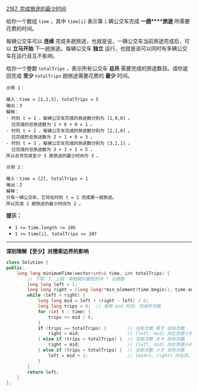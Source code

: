 [2187. 完成旅途的最少时间](https://leetcode-cn.com/problems/minimum-time-to-complete-trips/)

给你一个数组 `time` ，其中 `time[i]` 表示第 `i` 辆公交车完成 **一趟****旅途** 所需要花费的时间。

每辆公交车可以 **连续** 完成多趟旅途，也就是说，一辆公交车当前旅途完成后，可以 **立马开始** 下一趟旅途。每辆公交车 **独立** 运行，也就是说可以同时有多辆公交车在运行且互不影响。

给你一个整数 `totalTrips` ，表示所有公交车 **总共** 需要完成的旅途数目。请你返回完成 **至少** `totalTrips` 趟旅途需要花费的 **最少** 时间。

```
示例 1：

输入：time = [1,2,3], totalTrips = 5
输出：3
解释：
- 时刻 t = 1 ，每辆公交车完成的旅途数分别为 [1,0,0] 。
  已完成的总旅途数为 1 + 0 + 0 = 1 。
- 时刻 t = 2 ，每辆公交车完成的旅途数分别为 [2,1,0] 。
  已完成的总旅途数为 2 + 1 + 0 = 3 。
- 时刻 t = 3 ，每辆公交车完成的旅途数分别为 [3,1,1] 。
  已完成的总旅途数为 3 + 1 + 1 = 5 。
所以总共完成至少 5 趟旅途的最少时间为 3 。

示例 2：

输入：time = [2], totalTrips = 1
输出：2
解释：
只有一辆公交车，它将在时刻 t = 2 完成第一趟旅途。
所以完成 1 趟旅途的最少时间为 2 。

```

**提示：**

- `1 <= time.length <= 105`
- `1 <= time[i], totalTrips <= 107`

---

**深刻理解【至少】对搜索边界的影响**

```c++
class Solution {
public:
    long long minimumTime(vector<int>& time, int totalTrips) {
        // 下限：1，上限：单趟耗时最短的车 * 总趟数
        long long left = 1;
        long long right = (long long)*min_element(time.begin(), time.end()) * totalTrips;
        while (left < right) {
            long long mid = left + (right - left) / 2;
            long long trips = 0;  // 使用 mid 时间，完成的次数
            for (int t : time) {
                trips += mid / t;
            }
            if (trips == totalTrips) {        // 当前次数 等于 目标次数
                right = mid;                  // [left, mid] 向左找更小的，同时mid也可能为答案
            } else if (trips > totalTrips) {  // 当前次数 大于 目标次数
                right = mid;                  // [left, mid] 向左找更小的，mid满足【至少完成条件】所以可能为答案
            } else if (trips < totalTrips) {  // 当前次数 小于 目标次数
                left = mid + 1;               // [mid+1, right] 向右找，mid肯定不满足答案，排除
            }
        }
        return left;
    }
};
```